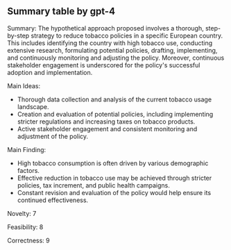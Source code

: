 ## Summary table by gpt-4
Summary: 
The hypothetical approach proposed involves a thorough, step-by-step strategy to reduce tobacco policies in a specific European country. This includes identifying the country with high tobacco use, conducting extensive research, formulating potential policies, drafting, implementing, and continuously monitoring and adjusting the policy. Moreover, continuous stakeholder engagement is underscored for the policy's successful adoption and implementation.

Main Ideas: 
- Thorough data collection and analysis of the current tobacco usage landscape.
- Creation and evaluation of potential policies, including implementing stricter regulations and increasing taxes on tobacco products.
- Active stakeholder engagement and consistent monitoring and adjustment of the policy.

Main Finding: 
- High tobacco consumption is often driven by various demographic factors.
- Effective reduction in tobacco use may be achieved through stricter policies, tax increment, and public health campaigns.
- Constant revision and evaluation of the policy would help ensure its continued effectiveness.

Novelty: 7

Feasibility: 8

Correctness: 9